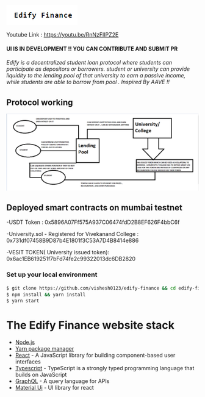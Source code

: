 <img src = logo.png>

Youtube Link : https://youtu.be/RnNzFlIPZ2E

<h4> UI IS IN DEVELOPMENT !! YOU CAN CONTRIBUTE AND SUBMIT PR <h4>

<h6> Edify is a decentralized student loan protocol where students can participate as depositors or borrowers. student or university can  provide liquidity to the lending pool of that university to earn a passive income, while students are able to borrow from pool . Inspired By AAVE !! </h6>

## Protocol working

<img src = protocolworking.png>

## Deployed smart contracts on mumbai testnet

-USDT Token : 0x5896A07Ff575A937C06474fdD2B8EF626F4bbC6f

-University.sol - Registered for Vivekanand College : 0x731df07458B9D87b4E1801f3C53A7D4B8414e886

-VESIT TOKEN( University issued token): 0x6ac1EB619251f7bFd74fe2c99322013dc6DB2820

### Set up your local environment

```sh
$ git clone https://github.com/vishesh0123/edify-finance && cd edify-finance
$ npm install && yarn install
$ yarn start
```

# The Edify Finance website stack

- [Node.js](https://nodejs.org/)
- [Yarn package manager](https://yarnpkg.com/cli/install)
- [React](https://reactjs.org/) - A JavaScript library for building component-based user interfaces
- [Typescript](https://www.typescriptlang.org/) - TypeScript is a strongly typed programming language that builds on JavaScript
- [GraphQL](https://graphql.org/) - A query language for APIs
- [Material Ui](https://mui.com/) - UI library for react
